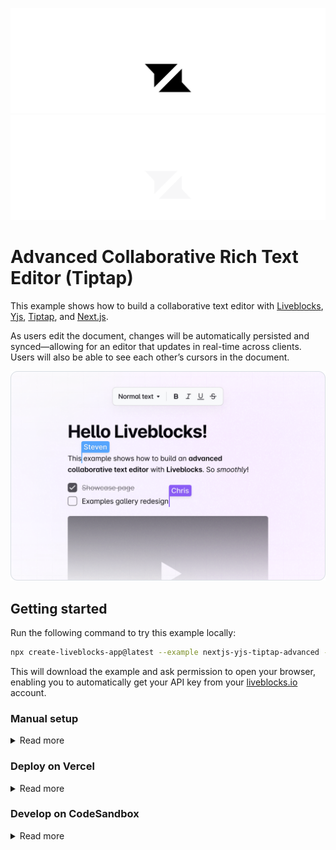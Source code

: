 <p align="center">
  <a href="https://liveblocks.io#gh-light-mode-only">
    <img src="https://raw.githubusercontent.com/liveblocks/liveblocks/main/.github/assets/header-light.svg" alt="Liveblocks" />
  </a>
  <a href="https://liveblocks.io#gh-dark-mode-only">
    <img src="https://raw.githubusercontent.com/liveblocks/liveblocks/main/.github/assets/header-dark.svg" alt="Liveblocks" />
  </a>
</p>

# Advanced Collaborative Rich Text Editor (Tiptap)

This example shows how to build a collaborative text editor with
[Liveblocks](https://liveblocks.io), [Yjs](https://docs.yjs.dev),
[Tiptap](https://tiptap.dev), and [Next.js](https://nextjs.org/).

As users edit the document, changes will be automatically persisted and
synced—allowing for an editor that updates in real-time across clients. Users
will also be able to see each other’s cursors in the document.

<img src="https://raw.githubusercontent.com/liveblocks/liveblocks/main/.github/assets/examples/text-editor-advanced.png" width="536" alt="Collaborative Text Editor" />

## Getting started

Run the following command to try this example locally:

```bash
npx create-liveblocks-app@latest --example nextjs-yjs-tiptap-advanced --api-key
```

This will download the example and ask permission to open your browser, enabling
you to automatically get your API key from your
[liveblocks.io](https://liveblocks.io) account.

### Manual setup

<details><summary>Read more</summary>

<p></p>

Alternatively, you can set up your project manually:

- Install all dependencies with `npm install`
- Create an account on [liveblocks.io](https://liveblocks.io/dashboard)
- Copy your **secret** key from the
  [dashboard](https://liveblocks.io/dashboard/apikeys)
- Create an `.env.local` file and add your **secret** key as the
  `LIVEBLOCKS_SECRET_KEY` environment variable
- Run `npm run dev` and go to [http://localhost:3000](http://localhost:3000)

</details>

### Deploy on Vercel

<details><summary>Read more</summary>

<p></p>

To both deploy on [Vercel](https://vercel.com), and run the example locally, use
the following command:

```bash
npx create-liveblocks-app@latest --example nextjs-yjs-tiptap-advanced --vercel
```

This will download the example and ask permission to open your browser, enabling
you to deploy to Vercel.

</details>

### Develop on CodeSandbox

<details><summary>Read more</summary>

<p></p>

After forking
[this example](https://codesandbox.io/s/github/liveblocks/liveblocks/tree/main/examples/nextjs-yjs-tiptap-advanced)
on CodeSandbox, create the `LIVEBLOCKS_SECRET_KEY` environment variable as a
[secret](https://codesandbox.io/docs/secrets).

</details>
